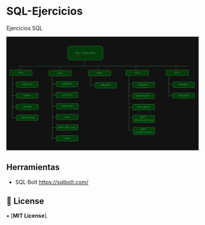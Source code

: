 # SQL-Ejercicios
Ejercicios SQL
<div align='center'>
  <img src='sql_commands.png' alt='sql commands' />
</div>


## Herramientas

-  SQL Bolt https://sqlbolt.com/

## 📃 License

▪️ [**MIT License**].

